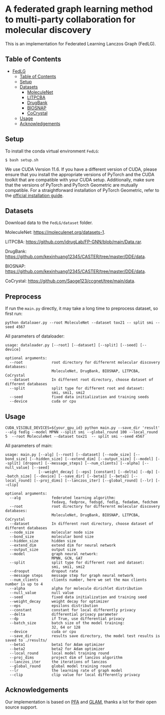 # A federated graph learning method to multi-party collaboration for molecular discovery
This is an implementation for Federated Learning Lanczos Graph (FedLG).



## Table of Contents

- [FedLG](#fedlg)
  - [Table of Contents](#table-of-contents)
  - [Setup](#setup)
  - [Datasets](#datasets)
    - [MoleculeNet](#moleculenet)
    - [LITPCBA](#litpcba)
    - [DrugBank](#drugbank)
    - [BIOSNAP](#biosnap)
    - [CoCrystal](#cocrystal)
  - [Usage](#usage)
  - [Acknowledgements](#acknowledgements)


## Setup

To install the conda virtual environment `FedLG`:
```shell script
$ bash setup.sh
```
We use CUDA Version 11.6. If you have a different version of CUDA, please ensure that you install the appropriate versions of PyTorch and the CUDA toolkit that are compatible with your CUDA setup. Additionally, make sure that the versions of PyTorch and PyTorch Geometric are mutually compatible. For a straightforward installation of PyTorch Geometric, refer to the [official installation guide](https://pytorch-geometric.readthedocs.io/en/latest/notes/installation.html#).

## Datasets
Download data to the `FedLG/dataset` folder.

MoleculeNet: https://moleculenet.org/datasets-1.

LITPCBA: https://github.com/idrugLab/FP-GNN/blob/main/Data.rar.

DrugBank: https://github.com/kexinhuang12345/CASTER/tree/master/DDE/data.

BIOSNAP: https://github.com/kexinhuang12345/CASTER/tree/master/DDE/data.

CoCrystal: https://github.com/Saoge123/ccgnet/tree/main/data.

## Preprocess
If run the `main.py` directly, it may take a long time to preprocess dataset, so first run:
```shell script
python dataloaer.py --root MoleculeNet --dataset tox21 -- split smi --seed 4567
```
All parameters of dataloader:
```
usage: dataloader.py [--root] [--dataset] [--split] [--seed] [--device]

optional arguments:
  --root             root directory for differernt molecular discovery databases: 
                     MoleculeNet, DrugBank, BIOSNAP, LITPCBA, CoCrystal
  --dataset          In different root directory, choose dataset of different databases
  --split            split type for different root and dataset:
                     smi, smi1, smi2
  --seed             fixed data initialization and training seeds
  --device           cuda or cpu
```

## Usage
```shell script
CUDA_VISIBLE_DEVICES=${your_gpu_id} python main.py --save_dir 'result' --alg fedlg --model MPNN --split smi --global_round 100 --local_round 5  --root MoleculeNet --dataset tox21  -- split smi --seed 4567 
```
All parameters of main:
```
usage: main.py [--alg] [--root] [--dataset] [--node_size] [--bond_size] [--hidden_size] [--extend_dim] [--output_size] [--model] [--split] [dropout] [--message_steps] [--num_clients] [--alpha] [--null_value] [--seed] 
               [--weight_decay] [--eps] [constant] [--delta] [--dp] [--batch_size] [--device] [--save_dir] [--beta1] [--beta2] [--local_round] [--proj_dims] [--lanczos_iter] [--global_round] [--lr] [--clip]

optional arguments:
  --alg              federated learning algorithm:
                     fedavg, fedprox, fedsgd, fedlg, fedadam, fedchem
  --root             root directory for differernt molecular discovery databases: 
                     MoleculeNet, DrugBank, BIOSNAP, LITPCBA, CoCrystal
  --dataset          In different root directory, choose dataset of different databases
  --node_size        molecular node size
  --bond_size        molecular bond size
  --hidden_size      hidden size
  --extend_dim       extend dim for neural network
  --output_size      output size
  --model            graph neural network:
                     MPNN, GCN, GAT
  --split            split type for different root and dataset:
                     smi, smi1, smi2
  --drooput          dropout rate
  --message steps    message step for graph neural network
  --num_clients      clients number, here we set the max clients number is up to 4
  --alpha            alpha for molecule dirichlet distribution
  --null_value       null value         
  --seed             fixed data initialization and training seed
  --weight_decay     weight decay for optimizer
  --eps              epsilons distribution
  --constant         constant for local differently privacy
  --delta            differential privacy parameter
  --dp               if True, use differential privacy
  --batch_size       batch size of the model training:
                     32, 64 or 128  
  --device           cuda or cpu
  --save_dir         results save directory, the model test results is saved to ./results/
  --beta1            beta1 for Adam optimizer
  --beta2            beta2 for Adam optimizer
  --local_round      local model training round
  --proj_dims        project dim of lanczos algorithm
  --lanczos_iter     the iterations of lanczos
  --global_round     global model training round
  --lr               the learning rate of graph model
  --clip             clip value for local differently privacy
```

## Acknowledgements
Our implementation is based on [PFA](https://github.com/Turningl/PFA_pytorch) and [GLAM](https://github.com/yvquanli/GLAM), thanks a lot for their open source support.
